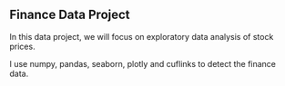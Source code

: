 ## Finance Data Project

In this data project, we will focus on exploratory data analysis of stock prices. 

I use numpy, pandas, seaborn, plotly and cuflinks to detect the finance data.
